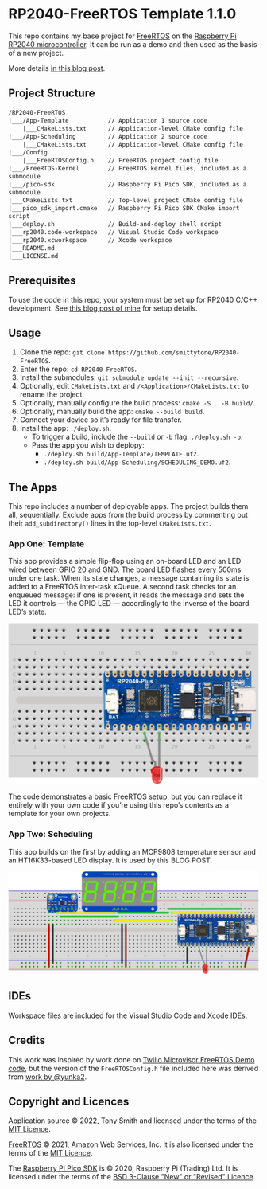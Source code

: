 # RP2040-FreeRTOS Template 1.1.0

This repo contains my base project for [FreeRTOS](https://freertos.org/) on the [Raspberry Pi RP2040 microcontroller](https://www.raspberrypi.com/products/rp2040/). It can be run as a demo and then used as the basis of a new project.

More details [in this blog post](https://blog.smittytone.net/2022/02/24/how-to-use-freertos-with-the-raspberry-pi-pico/).

## Project Structure

```
/RP2040-FreeRTOS
|___/App-Template           // Application 1 source code
    |___CMakeLists.txt      // Application-level CMake config file
|___/App-Scheduling         // Application 2 source code
    |___CMakeLists.txt      // Application-level CMake config file
|___/Config
    |___FreeRTOSConfig.h    // FreeRTOS project config file
|___/FreeRTOS-Kernel        // FreeRTOS kernel files, included as a submodule
|___/pico-sdk               // Raspberry Pi Pico SDK, included as a submodule
|___CMakeLists.txt          // Top-level project CMake config file
|___pico_sdk_import.cmake   // Raspberry Pi Pico SDK CMake import script
|___deploy.sh               // Build-and-deploy shell script
|___rp2040.code-workspace   // Visual Studio Code workspace
|___rp2040.xcworkspace      // Xcode workspace
|___README.md
|___LICENSE.md
```

## Prerequisites

To use the code in this repo, your system must be set up for RP2040 C/C++ development. See [this blog post of mine](https://blog.smittytone.net/2021/02/02/program-raspberry-pi-pico-c-mac/) for setup details.

## Usage

1. Clone the repo: `git clone https://github.com/smittytone/RP2040-FreeRTOS`.
1. Enter the repo: `cd RP2040-FreeRTOS`.
1. Install the submodules: `git submodule update --init --recursive`.
1. Optionally, edit `CMakeLists.txt` and `/<Application>/CMakeLists.txt` to rename the project.
1. Optionally, manually configure the build process: `cmake -S . -B build/`.
1. Optionally, manually build the app: `cmake --build build`.
1. Connect your device so it’s ready for file transfer.
1. Install the app: `./deploy.sh`.
    * To trigger a build, include the `--build` or `-b` flag: `./deploy.sh -b`.
    * Pass the app you wish to deplopy:
        * `./deploy.sh build/App-Template/TEMPLATE.uf2`.
        * `./deploy.sh build/App-Scheduling/SCHEDULING_DEMO.uf2`.

## The Apps

This repo includes a number of deployable apps. The project builds them all, sequentially. Exclude apps from the build process by commenting out their `add_subdirectory()` lines in the top-level `CMakeLists.txt`.

### App One: Template

This app provides a simple flip-flop using an on-board LED and an LED wired between GPIO 20 and GND. The board LED flashes every 500ms under one task. When its state changes, a message containing its state is added to a FreeRTOS inter-task xQueue. A second task checks for an enqueued message: if one is present, it reads the message and sets the LED it controls — the GPIO LED — accordingly to the inverse of the board LED’s state.

![Circuit layout](./images/plus.png)

The code demonstrates a basic FreeRTOS setup, but you can replace it entirely with your own code if you’re using this repo’s contents as a template for your own projects.

### App Two: Scheduling

This app builds on the first by adding an MCP9808 temperature sensor and an HT16K33-based LED display. It is used by this BLOG POST.

![Circuit layout](./images/scheduler.png)

## IDEs

Workspace files are included for the Visual Studio Code and Xcode IDEs.

## Credits

This work was inspired by work done on [Twilio Microvisor FreeRTOS Demo code](https://github.com/twilio/twilio-microvisor-freertos), but the version of the `FreeRTOSConfig.h` file included here was derived from [work by @yunka2](https://github.com/yunkya2/pico-freertos-sample).

## Copyright and Licences

Application source © 2022, Tony Smith and licensed under the terms of the [MIT Licence](./LICENSE.md).

[FreeRTOS](https://freertos.org/) © 2021, Amazon Web Services, Inc. It is also licensed under the terms of the [MIT Licence](./LICENSE.md).

The [Raspberry Pi Pico SDK](https://github.com/raspberrypi/pico-sdk) is © 2020, Raspberry Pi (Trading) Ltd. It is licensed under the terms of the [BSD 3-Clause "New" or "Revised" Licence](https://github.com/raspberrypi/pico-sdk/blob/master/LICENSE.TXT).
